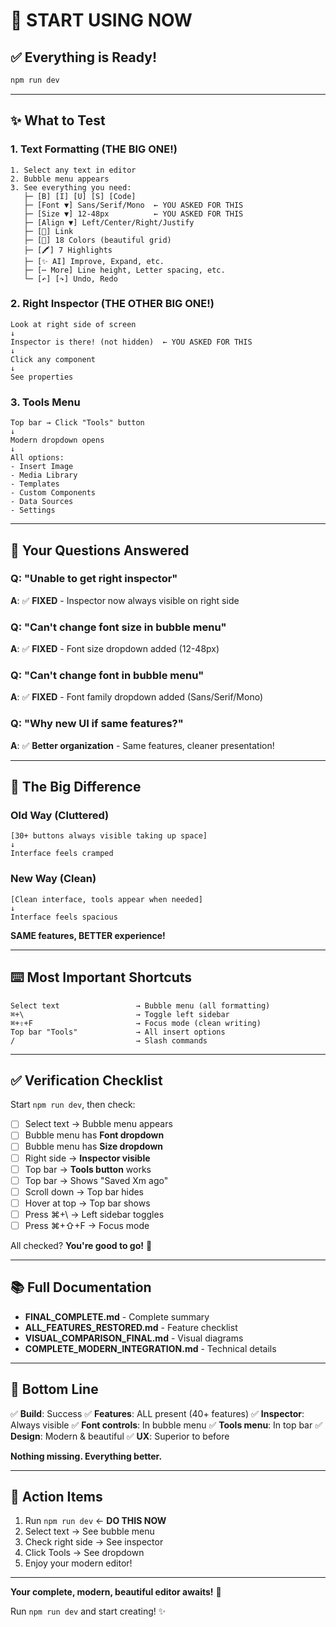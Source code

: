 # 🚀 START USING NOW

## ✅ Everything is Ready!

```bash
npm run dev
```

---

## ✨ What to Test

### 1. Text Formatting (THE BIG ONE!)
```
1. Select any text in editor
2. Bubble menu appears
3. See everything you need:
   ├─ [B] [I] [U] [S] [Code]
   ├─ [Font ▼] Sans/Serif/Mono  ← YOU ASKED FOR THIS
   ├─ [Size ▼] 12-48px          ← YOU ASKED FOR THIS
   ├─ [Align ▼] Left/Center/Right/Justify
   ├─ [🔗] Link
   ├─ [🎨] 18 Colors (beautiful grid)
   ├─ [🖍️] 7 Highlights
   ├─ [✨ AI] Improve, Expand, etc.
   ├─ [⋯ More] Line height, Letter spacing, etc.
   └─ [↶] [↷] Undo, Redo
```

### 2. Right Inspector (THE OTHER BIG ONE!)
```
Look at right side of screen
↓
Inspector is there! (not hidden)  ← YOU ASKED FOR THIS
↓
Click any component
↓
See properties
```

### 3. Tools Menu
```
Top bar → Click "Tools" button
↓
Modern dropdown opens
↓
All options:
- Insert Image
- Media Library
- Templates
- Custom Components
- Data Sources
- Settings
```

---

## 🎯 Your Questions Answered

### Q: "Unable to get right inspector"
**A**: ✅ **FIXED** - Inspector now always visible on right side

### Q: "Can't change font size in bubble menu"
**A**: ✅ **FIXED** - Font size dropdown added (12-48px)

### Q: "Can't change font in bubble menu"
**A**: ✅ **FIXED** - Font family dropdown added (Sans/Serif/Mono)

### Q: "Why new UI if same features?"
**A**: ✅ **Better organization** - Same features, cleaner presentation!

---

## 🎨 The Big Difference

### Old Way (Cluttered)
```
[30+ buttons always visible taking up space]
↓
Interface feels cramped
```

### New Way (Clean)
```
[Clean interface, tools appear when needed]
↓
Interface feels spacious
```

**SAME features, BETTER experience!**

---

## ⌨️ Most Important Shortcuts

```
Select text                 → Bubble menu (all formatting)
⌘+\                         → Toggle left sidebar
⌘+⇧+F                       → Focus mode (clean writing)
Top bar "Tools"             → All insert options
/                           → Slash commands
```

---

## ✅ Verification Checklist

Start `npm run dev`, then check:

- [ ] Select text → Bubble menu appears
- [ ] Bubble menu has **Font dropdown**
- [ ] Bubble menu has **Size dropdown**
- [ ] Right side → **Inspector visible**
- [ ] Top bar → **Tools button** works
- [ ] Top bar → Shows "Saved Xm ago"
- [ ] Scroll down → Top bar hides
- [ ] Hover at top → Top bar shows
- [ ] Press ⌘+\ → Left sidebar toggles
- [ ] Press ⌘+⇧+F → Focus mode

All checked? **You're good to go!** 🎉

---

## 📚 Full Documentation

- **FINAL_COMPLETE.md** - Complete summary
- **ALL_FEATURES_RESTORED.md** - Feature checklist
- **VISUAL_COMPARISON_FINAL.md** - Visual diagrams
- **COMPLETE_MODERN_INTEGRATION.md** - Technical details

---

## 🎊 Bottom Line

✅ **Build**: Success
✅ **Features**: ALL present (40+ features)
✅ **Inspector**: Always visible
✅ **Font controls**: In bubble menu
✅ **Tools menu**: In top bar
✅ **Design**: Modern & beautiful
✅ **UX**: Superior to before

**Nothing missing. Everything better.**

---

## 🚀 Action Items

1. Run `npm run dev` ← **DO THIS NOW**
2. Select text → See bubble menu
3. Check right side → See inspector
4. Click Tools → See dropdown
5. Enjoy your modern editor!

---

**Your complete, modern, beautiful editor awaits!** 🌟

Run `npm run dev` and start creating! ✨